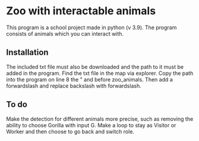 # Zoo with interactable animals

This program is a school project made in python (v 3.9). The program consists of animals which you can interact with.

## Installation

The included txt file must also be downloaded and the path to it must be added in the program.
Find the txt file in the map via explorer. Copy the path into the program on line 8 the " and before zoo_animals.
Then add a forwardslash and replace backslash with forwardslash.

## To do

Make the detection for different animals more precise, such as removing the ability to choose Gorilla with input G.
Make a loop to stay as Visitor or Worker and then choose to go back and switch role.